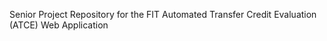 Senior Project Repository for the FIT Automated Transfer Credit Evaluation (ATCE) Web Application  
